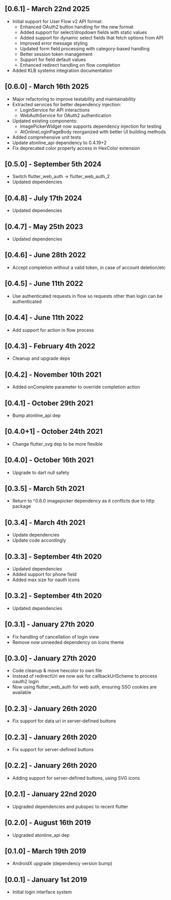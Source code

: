## [0.6.1] - March 22nd 2025

* Initial support for User Flow v2 API format:
  * Enhanced OAuth2 button handling for the new format
  * Added support for select/dropdown fields with static values
  * Added support for dynamic select fields that fetch options from API
  * Improved error message styling
  * Updated form field processing with category-based handling
  * Better session token management
  * Support for field default values
  * Enhanced redirect handling on flow completion
* Added KLB systems integration documentation

## [0.6.0] - March 16th 2025

* Major refactoring to improve testability and maintainability
* Extracted services for better dependency injection:
  * LoginService for API interactions
  * WebAuthService for OAuth2 authentication
* Updated existing components:
  * ImagePickerWidget now supports dependency injection for testing
  * AtOnlineLoginPageBody reorganized with better UI building methods
* Added comprehensive unit tests
* Update atonline_api dependency to 0.4.19+2
* Fix deprecated color property access in HexColor extension

## [0.5.0] - September 5th 2024

* Switch flutter_web_auth → flutter_web_auth_2
* Updated dependencies

## [0.4.8] - July 17th 2024

* Updated dependencies

## [0.4.7] - May 25th 2023

* Updated dependencies

## [0.4.6] - June 28th 2022

* Accept completion without a valid token, in case of account deletion/etc

## [0.4.5] - June 11th 2022

* Use authenticated requests in flow so requests other than login can be authenticated

## [0.4.4] - June 11th 2022

* Add support for action in flow process

## [0.4.3] - February 4th 2022

* Cleanup and upgrade deps

## [0.4.2] - November 10th 2021

* Added onComplete parameter to override completion action

## [0.4.1] - October 29th 2021

* Bump atonline_api dep

## [0.4.0+1] - October 24th 2021

* Change flutter_svg dep to be more flexible

## [0.4.0] - October 16th 2021

* Upgrade to dart null safety

## [0.3.5] - March 5th 2021

* Return to ^0.6.0 imagepicker dependency as it conflicts due to http package

## [0.3.4] - March 4th 2021

* Update dependencies
* Update code accordingly

## [0.3.3] - September 4th 2020

* Updated dependencies
* Added support for phone field
* Added max size for oauth icons

## [0.3.2] - September 4th 2020

* Updated dependencies

## [0.3.1] - January 27th 2020

* Fix handling of cancellation of login view
* Remove now unneeded dependency on icons theme

## [0.3.0] - January 27th 2020

* Code cleanup & move hexcolor to own file
* Instead of redirectUri we now ask for callbackUrlScheme to process oauth2 login
* Now using flutter_web_auth for web auth, ensuring SSO cookies are available

## [0.2.3] - January 26th 2020

* Fix support for data uri in server-defined buttons

## [0.2.3] - January 26th 2020

* Fix support for server-defined buttons

## [0.2.2] - January 26th 2020

* Adding support for server-defined buttons, using SVG icons

## [0.2.1] - January 22nd 2020

* Upgraded dependencies and pubspec to recent flutter

## [0.2.0] - August 16th 2019

* Upgraded atonline_api dep

## [0.1.0] - March 19th 2019

* AndroidX upgrade (dependency version bump)

## [0.0.1] - January 1st 2019

* Initial login interface system
